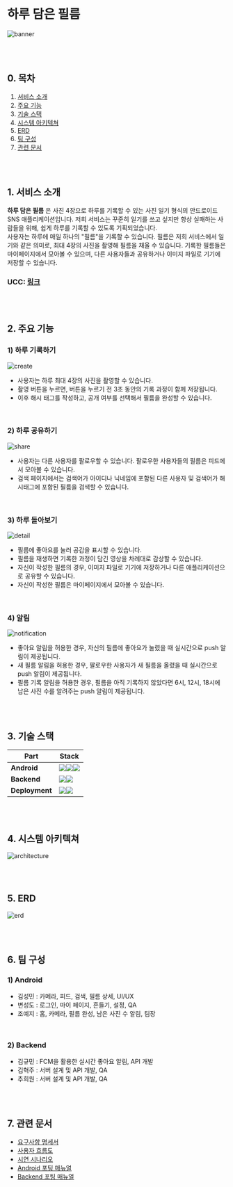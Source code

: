 # 하루 담은 필름

![banner](assets/images/%EB%B0%B0%EB%84%88.png)

<br/><br/>

## 0. 목차

1. [서비스 소개](#1-서비스-소개)
2. [주요 기능](#2-주요-기능)
3. [기술 스택](#3-기술-스택)
4. [시스템 아키텍쳐](#4-시스템-아키텍쳐)
5. [ERD](#5-erd)
6. [팀 구성](#6-팀-구성)
7. [관련 문서](#7-관련-문서)

<br/><br/>

## 1. 서비스 소개

**하루 담은 필름** 은 사진 4장으로 하루를 기록할 수 있는 사진 일기 형식의 안드로이드 SNS 애플리케이션입니다. 저희 서비스는 꾸준히 일기를 쓰고 싶지만 항상 실패하는 사람들을 위해, 쉽게 하루를 기록할 수 있도록 기획되었습니다. <br/>
사용자는 하루에 매일 하나의 "필름"을 기록할 수 있습니다. 필름은 저희 서비스에서 일기와 같은 의미로, 최대 4장의 사진을 촬영해 필름을 채울 수 있습니다. 기록한 필름들은 마이페이지에서 모아볼 수 있으며, 다른 사용자들과 공유하거나 이미지 파일로 기기에 저장할 수 있습니다.

### UCC: [링크](assets/UCC.mp4)

<br/><br/>

## 2. 주요 기능

### 1) 하루 기록하기

![create](assets/images/%ED%95%98%EB%A3%A8%20%EA%B8%B0%EB%A1%9D%ED%95%98%EA%B8%B0.gif)

- 사용자는 하루 최대 4장의 사진을 촬영할 수 있습니다.
- 촬영 버튼을 누르면, 버튼을 누르기 전 3초 동안의 기록 과정이 함께 저장됩니다.
- 이후 해시 태그를 작성하고, 공개 여부를 선택해서 필름을 완성할 수 있습니다.

<br/>

### 2) 하루 공유하기

![share](assets/images/%ED%95%98%EB%A3%A8%20%EA%B3%B5%EC%9C%A0%ED%95%98%EA%B8%B0.gif)

- 사용자는 다른 사용자를 팔로우할 수 있습니다. 팔로우한 사용자들의 필름은 피드에서 모아볼 수 있습니다.
- 검색 페이지에서는 검색어가 아이디나 닉네임에 포함된 다른 사용자 및 검색어가 해시태그에 포함된 필름을 검색할 수 있습니다.

<br/>

### 3) 하루 돌아보기

![detail](assets/images/%ED%95%98%EB%A3%A8%20%EB%8F%8C%EC%95%84%EB%B3%B4%EA%B8%B0.gif)

- 필름에 좋아요를 눌러 공감을 표시할 수 있습니다.
- 필름을 재생하면 기록한 과정이 담긴 영상을 차례대로 감상할 수 있습니다.
- 자신이 작성한 필름의 경우, 이미지 파일로 기기에 저장하거나 다른 애플리케이션으로 공유할 수 있습니다.
- 자신이 작성한 필름은 마이페이지에서 모아볼 수 있습니다.

<br/>

### 4) 알림

![notification](assets/images/%EC%95%8C%EB%A6%BC.gif)

- 좋아요 알림을 허용한 경우, 자신의 필름에 좋아요가 눌렸을 때 실시간으로 push 알림이 제공됩니다.
- 새 필름 알림을 허용한 경우, 팔로우한 사용자가 새 필름을 올렸을 때 실시간으로 push 알림이 제공됩니다.
- 필름 기록 알림을 허용한 경우, 필름을 아직 기록하지 않았다면 6시, 12시, 18시에 남은 사진 수를 알려주는 push 알림이 제공됩니다.

<br/><br/>

## 3. 기술 스택

| **Part**       | **Stack**                                                                                                                                                                                                                                                                                                                   |
| -------------- | --------------------------------------------------------------------------------------------------------------------------------------------------------------------------------------------------------------------------------------------------------------------------------------------------------------------------- |
| **Android**    | <img src="https://img.shields.io/badge/Kotlin-0095D5?style=for-the-badge&logo=Kotlin&logoColor=white"/><img src="https://img.shields.io/badge/Android-3DDC84?style=for-the-badge&logo=Android&logoColor=white"/><img src="https://img.shields.io/badge/Firebase-FFCA28?style=for-the-badge&logo=firebase&logoColor=white"/> |
| **Backend**    | <img src="https://img.shields.io/badge/spring_boot-6DB33F?style=for-the-badge&logo=spring&logoColor=white"><img src="https://img.shields.io/badge/MySQL-4479A1?style=for-the-badge&logo=MySQL&logoColor=white"/>                                                                                                            |
| **Deployment** | <img src="https://img.shields.io/badge/amazon_ec2-FF9900?style=for-the-badge&logo=amazonec2&logoColor=white"><img src="https://img.shields.io/badge/Apache_Tomcat-F8DC75?style=for-the-badge&logo=apachetomcat&logoColor=white"/>                                                                                           |

<br/><br/>

## 4. 시스템 아키텍쳐

![architecture](assets/%EC%8B%9C%EC%8A%A4%ED%85%9C%20%EC%95%84%ED%82%A4%ED%85%8D%EC%B3%90.jpg)

<br/><br/>

## 5. ERD

![erd](assets/ERD.png)

<br/><br/>

## 6. 팀 구성

### 1) Android

- 김성민 : 카메라, 피드, 검색, 필름 상세, UI/UX
- 변성도 : 로그인, 마이 페이지, 흔들기, 설정, QA
- 조예지 : 홈, 카메라, 필름 완성, 남은 사진 수 알림, 팀장

<br/>

### 2) Backend

- 김규민 : FCM을 활용한 실시간 좋아요 알림, API 개발
- 김혁주 : 서버 설계 및 API 개발, QA
- 추희원 : 서버 설계 및 API 개발, QA

<br/><br/>

## 7. 관련 문서

- [요구사항 명세서](assets/%EC%82%AC%EC%9A%A9%EC%9E%90%20%ED%9D%90%EB%A6%84%EB%8F%84.pdf)
- [사용자 흐름도](assets/%EC%82%AC%EC%9A%A9%EC%9E%90%20%ED%9D%90%EB%A6%84%EB%8F%84.pdf)
- [시연 시나리오](exec/%EC%8B%9C%EC%97%B0%20%EC%8B%9C%EB%82%98%EB%A6%AC%EC%98%A4.pdf)
- [Android 포팅 매뉴얼](exec/%EC%95%88%EB%93%9C%EB%A1%9C%EC%9D%B4%EB%93%9C%20APK%20%EB%B9%8C%EB%93%9C%20%EA%B3%BC%EC%A0%95.pdf)
- [Backend 포팅 매뉴얼](exec/%EB%B0%B1%EC%97%94%EB%93%9C%20%EC%84%9C%EB%B2%84%20%EB%B0%B0%ED%8F%AC%20%EA%B3%BC%EC%A0%95.pdf)
